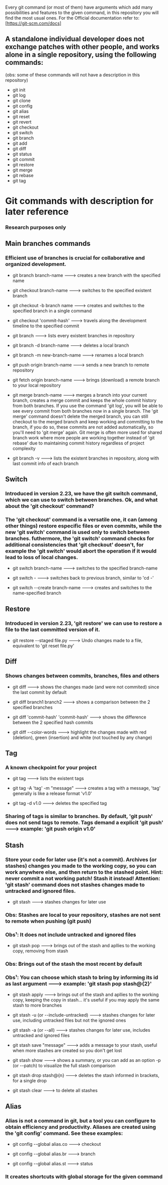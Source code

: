 Every git command (or most of them) have arguments which add many possibilities and features to the given command, in this repository you will find the most usual ones. For the Official documentation refer to: [https://git-scm.com/docs]

## A standalone individual developer does not exchange patches with other people, and works alone in a single repository, using the following commands:
(obs: some of these commands will not have a description in this repository)

* git init
* git log
* git clone
* git config
* git alias
* git reset
* git revert
* git checkout
* git switch
* git branch
* git add
* git diff
* git status
* git commit
* git restore
* git merge
* git rebase
* git tag

# Git commands with description for later reference
### Research purposes only

## Main branches commands
### Efficient use of branches is crucial for collaborative and organized development.

* git branch branch-name ---> creates a new branch with the specified name

* git checkout branch-name ---> switches to the specified existent branch

* git checkout -b branch name ---> creates and switches to the specified branch in a single command

* git checkout 'commit-hash' ---> travels along the development timeline to the specified commit

* git branch ---> lists every existent branches in repository

* git branch -d branch-name ---> deletes a local branch

* git branch -m new-branch-name ---> renames a local branch

* git push origin branch-name ---> sends a new branch to remote repository

* git fetch origin branch-name ---> brings (download) a remote branch to your local repository

* git merge branch-name ---> merges a branch into your current branch, creates a merge commit and keeps the whole commit history from both branches. If you use the command 'git log', you will be able to see every commit from both branches now in a single branch. The 'git merge' command doesn't delete the merged branch, you can still checkout to the merged branch and keep working and committing to the branch, if you do so, these commits are not added automatically, so you'll need to 'git merge' again. Git merge is often more used for shared branch work where more people are working together instead of 'git rebase' due to maintaining commit history regardless of project complexity

* git branch -v ---> lists the existent branches in repository, along with last commit info of each branch

## Switch
### Introduced in version 2.23, we have the git switch command, which we can use to switch between branches. Ok, and what about the 'git checkout' command?

### The 'git checkout' command is a versatile one, it can (among other things) restore especific files or even commits, while the new 'git switch' command is used only to switch between branches. futhermore, the 'git switch' command checks for additional consistencies that 'git checkout' doesn't, for example the 'git switch' would abort the operation if it would lead to loss of local changes.

* git switch branch-name ---> switches to the specified branch-name

* git switch - ---> switches back to previous branch, similar to 'cd -'

* git switch --create branch-name ---> creates and switches to the name-specified branch

## Restore
### Introduced in version 2.23, 'git restore' we can use to restore a file to the last committed version of it.

* git restore --staged file.py ---> Undo changes made to a file, equivalent to 'git reset file.py'

## Diff
### Shows changes between commits, branches, files and others

* git diff ---> shows the changes made (and were not commited) since the last commit by default

* git diff branch1 branch2 ---> shows a comparison between the 2 specified branches

* git diff 'commit-hash' 'commit-hash' ---> shows the difference between the 2 specified hash commits

* git diff --color-words ---> highlight the changes made with red (deletion), green (insertion) and white (not touched by any change)

## Tag
### A known checkpoint for your project

* git tag ---> lists the existent tags

* git tag -A 'tag' -m "message" ---> creates a tag with a message, 'tag' generally is like a release format 'v1.0'

* git tag -d v1.0 ---> deletes the specified tag

### Sharing of tags is similar to branches. By default, 'git push' does not send tags to remote. Tags demand a explicit 'git push' ---> example: 'git push origin v1.0'

## Stash
### Store your code for later use (it's not a commit). Archives (or stashes) changes you made to the working copy, so you can work anywhere else, and then return to the stashed point. Hint: never commit a not working patch! Stash it instead! Attention: 'git stash' command does not stashes changes made to untracked and ignored files.

* git stash ---> stashes changes for later use
### Obs: Stashes are local to your repository, stashes are not sent to remote when pushing (git push)
### Obs¹: It does not include untracked and ignored files

* git stash pop ---> brings out of the stash and apllies to the working copy, removing from stash
### Obs: Brings out of the stash the most recent by default
### Obs¹: You can choose which stash to bring by informing its id as last argument ---> example: 'git stash pop stash@{2}'

* git stash apply ---> brings out of the stash and apllies to the working copy, keeping the copy in stash... it's useful if you may apply the same stash to more branches

* git stash -u (or --include-untracked) ---> stashes changes for later use, including untracked files but not the ignored ones

* git stash -a (or --all) ---> stashes changes for later use, includes untracked and ignored files

* git stash save "message" ---> adds a message to your stash, useful when more stashes are created so you don't get lost

* git stash show ---> shows a summary, or you can add as an option -p (or --patch) to visualize the full stash comparison

* git stash drop stash@{n} ---> deletes the stash informed in brackets, for a single drop

* git stash clear ---> to delete all stashes

## Alias
### Alias is not a command in git, but a tool you can configure to obtain efficiency and productivity. Aliases are created using the 'git config' command. See these examples:

* git config --global alias.co ---> checkout

* git config --global alias.br ---> branch

* git config --global alias.st ---> status

### It creates shortcuts with global storage for the given command